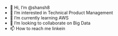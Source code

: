 - 👋 Hi, I’m @shansh8
- 👀 I’m interested in Technical Product Management
- 🌱 I’m currently learning AWS
- 💞️ I’m looking to collaborate on Big Data
- 📫 How to reach me linkein

<!---
shansh8/shansh8 is a ✨ special ✨ repository because its `README.md` (this file) appears on your GitHub profile.
You can click the Preview link to take a look at your changes.
--->
